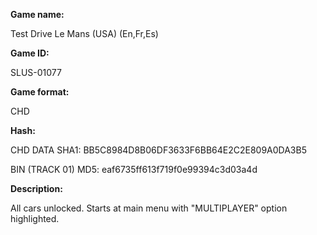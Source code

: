 **Game name:**

Test Drive Le Mans (USA) (En,Fr,Es)

**Game ID:**

SLUS-01077

**Game format:**

CHD

**Hash:**

CHD DATA SHA1: BB5C8984D8B06DF3633F6BB64E2C2E809A0DA3B5

BIN (TRACK 01) MD5: eaf6735ff613f719f0e99394c3d03a4d

**Description:**

All cars unlocked. Starts at main menu with "MULTIPLAYER" option highlighted.